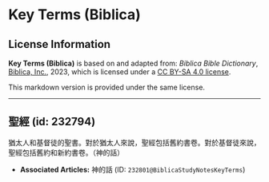 # Key Terms (Biblica)

## License Information

**Key Terms (Biblica)** is based on and adapted from: _Biblica Bible Dictionary_, [Biblica, Inc.](https://www.biblica.com/), 2023, which is licensed under a [CC BY-SA 4.0 license](https://creativecommons.org/licenses/by-sa/4.0/legalcode.en).

This markdown version is provided under the same license.



--------------------------------

## 聖經 (id: 232794)

猶太人和基督徒的聖書。對於猶太人來說，聖經包括舊約書卷。對於基督徒來說，聖經包括舊約和新約書卷。（神的話）

* **Associated Articles:** 神的話 (ID: `232801@BiblicaStudyNotesKeyTerms`)

